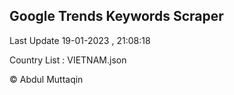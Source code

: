 

## Google Trends Keywords Scraper 
 
Last Update 19-01-2023 , 21:08:18

Country List :
VIETNAM.json



© Abdul Muttaqin 

